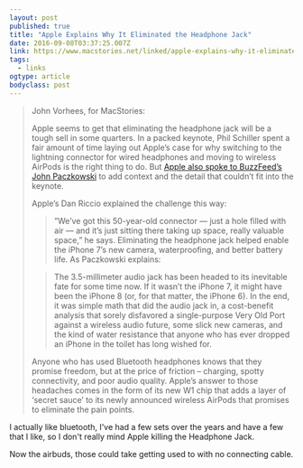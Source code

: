 ```yaml
---
layout: post 
published: true 
title: "Apple Explains Why It Eliminated the Headphone Jack" 
date: 2016-09-08T03:37:25.007Z 
link: https://www.macstories.net/linked/apple-explains-why-it-eliminated-the-headphone-jack/ 
tags:
  - links
ogtype: article 
bodyclass: post 
---
```


> John Vorhees, for MacStories:
> 
> Apple seems to get that eliminating the headphone jack will be a tough sell in some quarters. In a packed keynote, Phil Schiller spent a fair amount of time laying out Apple’s case for why switching to the lightning connector for wired headphones and moving to wireless AirPods is the right thing to do. But [Apple also spoke to BuzzFeed’s John Paczkowski](https://www.buzzfeed.com/johnpaczkowski/inside-iphone-7-why-apple-killed-the-headphone-jack) to add context and the detail that couldn’t fit into the keynote.
>
> Apple’s Dan Riccio explained the challenge this way:
>
> >”We’ve got this 50-year-old connector — just a hole filled with air — and it’s just sitting there taking up space, really valuable space,” he says.
Eliminating the headphone jack helped enable the iPhone 7’s new camera, waterproofing, and better battery life. As Paczkowski explains:
> 
> > The 3.5-millimeter audio jack has been headed to its inevitable fate for some time now. If it wasn’t the iPhone 7, it might have been the iPhone 8 (or, for that matter, the iPhone 6). In the end, it was simple math that did the audio jack in, a cost-benefit analysis that sorely disfavored a single-purpose Very Old Port against a wireless audio future, some slick new cameras, and the kind of water resistance that anyone who has ever dropped an iPhone in the toilet has long wished for.
> 
> Anyone who has used Bluetooth headphones knows that they promise freedom, but at the price of friction – charging, spotty connectivity, and poor audio quality. Apple’s answer to those headaches comes in the form of its new W1 chip that adds a layer of ‘secret sauce’ to its newly announced wireless AirPods that promises to eliminate the pain points.

I actually like bluetooth, I've had a few sets over the years and have a few that I like, so I don't really mind Apple killing the Headphone Jack.

Now the airbuds, those could take getting used to with no connecting cable.
